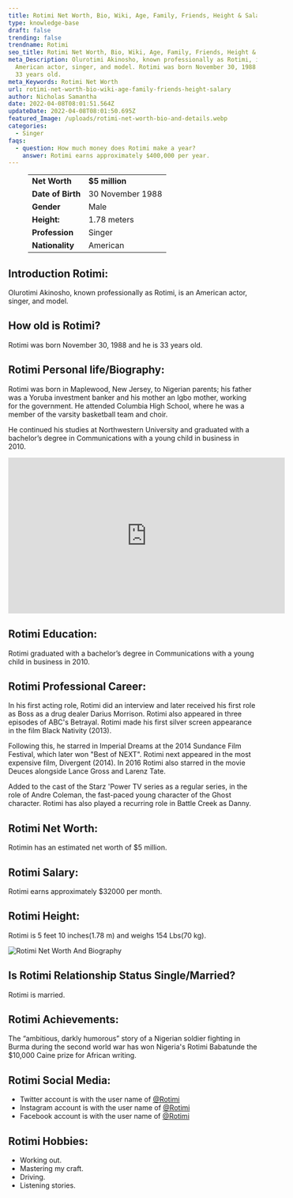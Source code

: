 ```yaml
---
title: Rotimi Net Worth, Bio, Wiki, Age, Family, Friends, Height & Salary
type: knowledge-base
draft: false
trending: false
trendname: Rotimi
seo_title: Rotimi Net Worth, Bio, Wiki, Age, Family, Friends, Height & Salary - Worthknow
meta_Description: Olurotimi Akinosho, known professionally as Rotimi, is an
  American actor, singer, and model. Rotimi was born November 30, 1988 and he is
  33 years old.
meta_Keywords: Rotimi Net Worth
url: rotimi-net-worth-bio-wiki-age-family-friends-height-salary
author: Nicholas Samantha
date: 2022-04-08T08:01:51.564Z
updateDate: 2022-04-08T08:01:50.695Z
featured_Image: /uploads/rotimi-net-worth-bio-and-details.webp
categories:
  - Singer
faqs:
  - question: How much money does Rotimi make a year?
    answer: Rotimi earns approximately $400,000 per year.
---
```

<figure class="wp-block-table is-style-stripes">
  <table>
    <tbody>
      <tr>
        <td>
          <strong>Net Worth</strong>
        </td>
        <td>
          <strong>$5 million</strong>
        </td>
      </tr>
      <tr>
        <td>
          <strong>Date of Birth</strong>
        </td>
        <td>30 November 1988</td>
      </tr>
      <tr>
        <td>
          <strong>Gender</strong>
        </td>
        <td>Male</td>
      </tr>
      <tr>
        <td>
          <strong>Height:</strong>
        </td>
        <td>1.78 meters</td>
      </tr>
      <tr>
        <td>
          <strong>Profession</strong>
        </td>
        <td>Singer</td>
      </tr>
      <tr>
        <td>
          <strong>Nationality</strong>
        </td>
        <td>American</td>
      </tr>
    </tbody>
  </table>
</figure>

## **Introduction Rotimi:**

Olurotimi Akinosho, known professionally as Rotimi, is an American actor, singer, and model.

## **How old is Rotimi?**

Rotimi was born November 30, 1988 and he is 33 years old.

## **Rotimi Personal life/Biography:**

Rotimi was born in Maplewood, New Jersey, to Nigerian parents; his father was a Yoruba investment banker and his mother an Igbo mother, working for the government. He attended Columbia High School, where he was a member of the varsity basketball team and choir.

He continued his studies at Northwestern University and graduated with a bachelor’s degree in Communications with a young child in business in 2010.

<iframe width="560" height="315" src="https://www.youtube.com/embed/fOQEZoMr56g" title="YouTube video player" frameborder="0" allow="accelerometer; autoplay; clipboard-write; encrypted-media; gyroscope; picture-in-picture" allowfullscreen></iframe>

## **Rotimi Education:**

Rotimi graduated with a bachelor’s degree in Communications with a young child in business in 2010.

## **Rotimi Professional Career:**

In his first acting role, Rotimi did an interview and later received his first role as Boss as a drug dealer Darius Morrison. Rotimi also appeared in three episodes of ABC's Betrayal. Rotimi made his first silver screen appearance in the film Black Nativity (2013).

Following this, he starred in Imperial Dreams at the 2014 Sundance Film Festival, which later won "Best of NEXT". Rotimi next appeared in the most expensive film, Divergent (2014). In 2016 Rotimi also starred in the movie Deuces alongside Lance Gross and Larenz Tate.

Added to the cast of the Starz 'Power TV series as a regular series, in the role of Andre Coleman, the fast-paced young character of the Ghost character. Rotimi has also played a recurring role in Battle Creek as Danny.

## **Rotimi Net Worth:**

Rotimin has an estimated net worth of $5 million.

## **Rotimi Salary:**

Rotimi earns approximately $32000 per month.

## **Rotimi Height:**

Rotimi is 5 feet 10 inches(1.78 m) and weighs 154 Lbs(70 kg).

![Rotimi Net Worth And Biography](/uploads/rotimi-net-worth-.webp)

## **Is Rotimi Relationship Status Single/Married?**

Rotimi is married.

## **Rotimi Achievements:**

The “ambitious, darkly humorous” story of a Nigerian soldier fighting in Burma during the second world war has won Nigeria's Rotimi Babatunde the $10,000 Caine prize for African writing.

## **Rotimi Social Media:**

* Twitter account is with the user name of <a href="https://twitter.com/Rotimi" target="_blank" rel="nofollow" rel="noopener">@Rotimi</a>
*  Instagram account is with the user name of <a href="https://www.instagram.com/rotimi/channel/" target="_blank" rel="nofollow" rel="noopener">@Rotimi</a>
*  Facebook account is with the user name of <a href="https://www.facebook.com/rotimimusic/" target="_blank" rel="nofollow" rel="noopener">@Rotimi</a>

## **Rotimi Hobbies:**

* Working out.
* Mastering my craft.
* Driving.
* Listening stories.